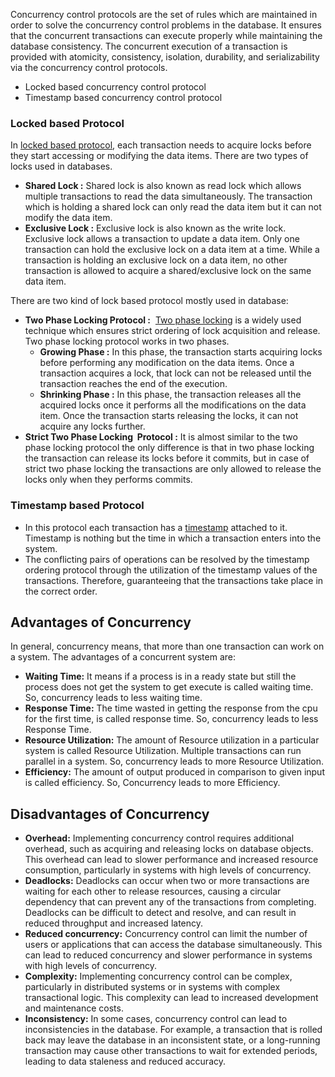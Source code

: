 

Concurrency control protocols are the set of rules which are maintained in order to solve the concurrency control problems in the database. It ensures that the concurrent transactions can execute properly while maintaining the database consistency. The concurrent execution of a transaction is provided with atomicity, consistency, isolation, durability, and serializability via the concurrency control protocols.

- Locked based concurrency control protocol
- Timestamp based concurrency control protocol

### Locked based Protocol

In [locked based protocol](https://www.geeksforgeeks.org/lock-based-concurrency-control-protocol-in-dbms/), each transaction needs to acquire locks before they start accessing or modifying the data items. There are two types of locks used in databases.

- ****Shared Lock :**** Shared lock is also known as read lock which allows multiple transactions to read the data simultaneously. The transaction which is holding a shared lock can only read the data item but it can not modify the data item.
- ****Exclusive Lock :**** Exclusive lock is also known as the write lock. Exclusive lock allows a transaction to update a data item. Only one transaction can hold the exclusive lock on a data item at a time. While a transaction is holding an exclusive lock on a data item, no other transaction is allowed to acquire a shared/exclusive lock on the same data item.

There are two kind of lock based protocol mostly used in database:

- ****Two Phase Locking Protocol :****  [Two phase locking](https://www.geeksforgeeks.org/two-phase-locking-protocol/) is a widely used technique which ensures strict ordering of lock acquisition and release. Two phase locking protocol works in two phases.
    - ****Growing Phase :**** In this phase, the transaction starts acquiring locks before performing any modification on the data items. Once a transaction acquires a lock, that lock can not be released until the transaction reaches the end of the execution.
    - ****Shrinking Phase :**** In this phase, the transaction releases all the acquired locks once it performs all the modifications on the data item. Once the transaction starts releasing the locks, it can not acquire any locks further. 
- ****Strict Two Phase Locking  Protocol :**** It is almost similar to the two phase locking protocol the only difference is that in two phase locking the transaction can release its locks before it commits, but in case of strict two phase locking the transactions are only allowed to release the locks only when they performs commits. 

### ****Timestamp based Protocol****

- In this protocol each transaction has a [timestamp](https://www.geeksforgeeks.org/timestamp-based-concurrency-control/) attached to it. Timestamp is nothing but the time in which a transaction enters into the system.
- The conflicting pairs of operations can be resolved by the timestamp ordering protocol through the utilization of the timestamp values of the transactions. Therefore, guaranteeing that the transactions take place in the correct order.

## Advantages of Concurrency

In general, concurrency means, that more than one transaction can work on a system. The advantages of a concurrent system are:

- ****Waiting Time:**** It means if a process is in a ready state but still the process does not get the system to get execute is called waiting time. So, concurrency leads to less waiting time.
- ****Response Time:**** The time wasted in getting the response from the cpu for the first time, is called response time. So, concurrency leads to less Response Time.
- ****Resource Utilization:**** The amount of Resource utilization in a particular system is called Resource Utilization. Multiple transactions can run parallel in a system. So, concurrency leads to more Resource Utilization.
- ****Efficiency:**** The amount of output produced in comparison to given input is called efficiency. So, Concurrency leads to more Efficiency.

## Disadvantages of Concurrency 

- ****Overhead:**** Implementing concurrency control requires additional overhead, such as acquiring and releasing locks on database objects. This overhead can lead to slower performance and increased resource consumption, particularly in systems with high levels of concurrency.
- ****Deadlocks:**** Deadlocks can occur when two or more transactions are waiting for each other to release resources, causing a circular dependency that can prevent any of the transactions from completing. Deadlocks can be difficult to detect and resolve, and can result in reduced throughput and increased latency.
- ****Reduced concurrency:**** Concurrency control can limit the number of users or applications that can access the database simultaneously. This can lead to reduced concurrency and slower performance in systems with high levels of concurrency.
- ****Complexity:**** Implementing concurrency control can be complex, particularly in distributed systems or in systems with complex transactional logic. This complexity can lead to increased development and maintenance costs.
- ****Inconsistency:**** In some cases, concurrency control can lead to inconsistencies in the database. For example, a transaction that is rolled back may leave the database in an inconsistent state, or a long-running transaction may cause other transactions to wait for extended periods, leading to data staleness and reduced accuracy.